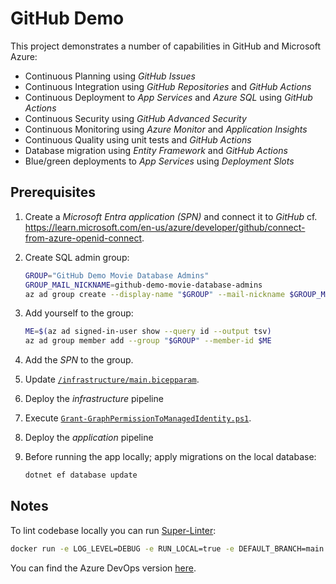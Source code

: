 # GitHub Demo

This project demonstrates a number of capabilities in GitHub and Microsoft Azure:

- Continuous Planning using _GitHub Issues_
- Continuous Integration using _GitHub Repositories_ and _GitHub Actions_
- Continuous Deployment to _App Services_ and _Azure SQL_ using _GitHub Actions_
- Continuous Security using _GitHub Advanced Security_
- Continuous Monitoring using _Azure Monitor_ and _Application Insights_
- Continuous Quality using unit tests and _GitHub Actions_
- Database migration using _Entity Framework_ and _GitHub Actions_
- Blue/green deployments to _App Services_ using _Deployment Slots_

## Prerequisites

1. Create a _Microsoft Entra application (SPN)_ and connect it to _GitHub_ cf. <https://learn.microsoft.com/en-us/azure/developer/github/connect-from-azure-openid-connect>.
1. Create SQL admin group:

   ```bash
   GROUP="GitHub Demo Movie Database Admins"
   GROUP_MAIL_NICKNAME=github-demo-movie-database-admins
   az ad group create --display-name "$GROUP" --mail-nickname $GROUP_MAIL_NICKNAME
   ```

1. Add yourself to the group:

   ```bash
   ME=$(az ad signed-in-user show --query id --output tsv)
   az ad group member add --group "$GROUP" --member-id $ME
   ```

1. Add the _SPN_ to the group.
1. Update [`/infrastructure/main.bicepparam`](/infrastructure/main.bicepparam).
1. Deploy the _infrastructure_ pipeline
1. Execute [`Grant-GraphPermissionToManagedIdentity.ps1`](./scripts/Grant-GraphPermissionToManagedIdentity.ps1).
1. Deploy the _application_ pipeline
1. Before running the app locally; apply migrations on the local database:

   ```bash
   dotnet ef database update
   ```

## Notes

To lint codebase locally you can run [Super-Linter](https://github.com/super-linter/super-linter):

```bash
docker run -e LOG_LEVEL=DEBUG -e RUN_LOCAL=true -e DEFAULT_BRANCH=main -e VALIDATE_CSS=false -e VALIDATE_CSS_PRETTIER=false -e VALIDATE_JSCPD=false -e VALIDATE_JSON_PRETTIER=false -v .:/tmp/lint ghcr.io/super-linter/super-linter:latest
```

You can find the Azure DevOps version [here](https://dev.azure.com/ondfisk/AzureDevOpsDemo).
